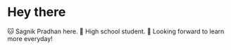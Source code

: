 # Hey there

🐱 Sagnik Pradhan here.
🎒 High school student.
🌟 Looking forward to learn more everyday!
